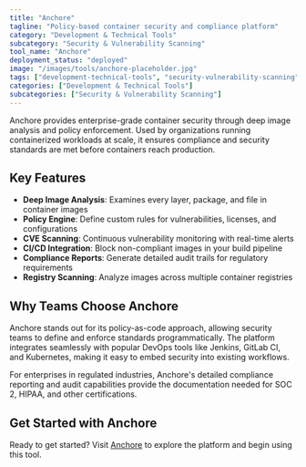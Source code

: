 ```yaml
---
title: "Anchore"
tagline: "Policy-based container security and compliance platform"
category: "Development & Technical Tools"
subcategory: "Security & Vulnerability Scanning"
tool_name: "Anchore"
deployment_status: "deployed"
image: "/images/tools/anchore-placeholder.jpg"
tags: ["development-technical-tools", "security-vulnerability-scanning"]
categories: ["Development & Technical Tools"]
subcategories: ["Security & Vulnerability Scanning"]
---
```

Anchore provides enterprise-grade container security through deep image analysis and policy enforcement. Used by organizations running containerized workloads at scale, it ensures compliance and security standards are met before containers reach production.

## Key Features
- **Deep Image Analysis**: Examines every layer, package, and file in container images
- **Policy Engine**: Define custom rules for vulnerabilities, licenses, and configurations
- **CVE Scanning**: Continuous vulnerability monitoring with real-time alerts
- **CI/CD Integration**: Block non-compliant images in your build pipeline
- **Compliance Reports**: Generate detailed audit trails for regulatory requirements
- **Registry Scanning**: Analyze images across multiple container registries

## Why Teams Choose Anchore
Anchore stands out for its policy-as-code approach, allowing security teams to define and enforce standards programmatically. The platform integrates seamlessly with popular DevOps tools like Jenkins, GitLab CI, and Kubernetes, making it easy to embed security into existing workflows.

For enterprises in regulated industries, Anchore's detailed compliance reporting and audit capabilities provide the documentation needed for SOC 2, HIPAA, and other certifications.

## Get Started with Anchore

Ready to get started? Visit [Anchore](https://anchore.com) to explore the platform and begin using this tool.